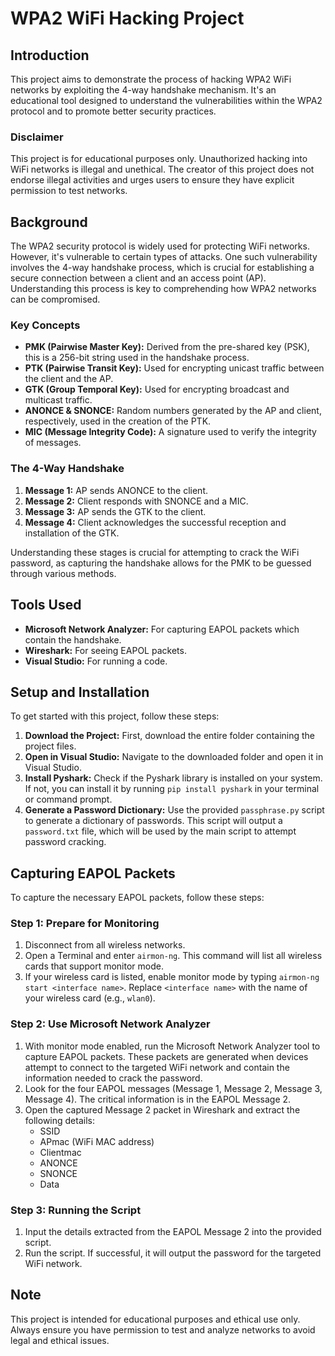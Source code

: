 # WPA2 WiFi Hacking Project

## Introduction
This project aims to demonstrate the process of hacking WPA2 WiFi networks by exploiting the 4-way handshake mechanism. It's an educational tool designed to understand the vulnerabilities within the WPA2 protocol and to promote better security practices.

### Disclaimer
This project is for educational purposes only. Unauthorized hacking into WiFi networks is illegal and unethical. The creator of this project does not endorse illegal activities and urges users to ensure they have explicit permission to test networks.

## Background
The WPA2 security protocol is widely used for protecting WiFi networks. However, it's vulnerable to certain types of attacks. One such vulnerability involves the 4-way handshake process, which is crucial for establishing a secure connection between a client and an access point (AP). Understanding this process is key to comprehending how WPA2 networks can be compromised.

### Key Concepts
- **PMK (Pairwise Master Key):** Derived from the pre-shared key (PSK), this is a 256-bit string used in the handshake process.
- **PTK (Pairwise Transit Key):** Used for encrypting unicast traffic between the client and the AP.
- **GTK (Group Temporal Key):** Used for encrypting broadcast and multicast traffic.
- **ANONCE & SNONCE:** Random numbers generated by the AP and client, respectively, used in the creation of the PTK.
- **MIC (Message Integrity Code):** A signature used to verify the integrity of messages.

### The 4-Way Handshake
1. **Message 1:** AP sends ANONCE to the client.
2. **Message 2:** Client responds with SNONCE and a MIC.
3. **Message 3:** AP sends the GTK to the client.
4. **Message 4:** Client acknowledges the successful reception and installation of the GTK.

Understanding these stages is crucial for attempting to crack the WiFi password, as capturing the handshake allows for the PMK to be guessed through various methods.

## Tools Used
- **Microsoft Network Analyzer:** For capturing EAPOL packets which contain the handshake.
- **Wireshark:** For seeing EAPOL packets.
- **Visual Studio:** For running a code.

## Setup and Installation
To get started with this project, follow these steps:

1. **Download the Project:** First, download the entire folder containing the project files.
2. **Open in Visual Studio:** Navigate to the downloaded folder and open it in Visual Studio.
3. **Install Pyshark:** Check if the Pyshark library is installed on your system. If not, you can install it by running `pip install pyshark` in your terminal or command prompt.
4. **Generate a Password Dictionary:** Use the provided `passphrase.py` script to generate a dictionary of passwords. This script will output a `password.txt` file, which will be used by the main script to attempt password cracking.

## Capturing EAPOL Packets
To capture the necessary EAPOL packets, follow these steps:

### Step 1: Prepare for Monitoring
1. Disconnect from all wireless networks.
2. Open a Terminal and enter `airmon-ng`. This command will list all wireless cards that support monitor mode.
3. If your wireless card is listed, enable monitor mode by typing `airmon-ng start <interface name>`. Replace `<interface name>` with the name of your wireless card (e.g., `wlan0`).

### Step 2: Use Microsoft Network Analyzer
1. With monitor mode enabled, run the Microsoft Network Analyzer tool to capture EAPOL packets. These packets are generated when devices attempt to connect to the targeted WiFi network and contain the information needed to crack the password.
2. Look for the four EAPOL messages (Message 1, Message 2, Message 3, Message 4). The critical information is in the EAPOL Message 2.
3. Open the captured Message 2 packet in Wireshark and extract the following details:
   - SSID
   - APmac (WiFi MAC address)
   - Clientmac
   - ANONCE
   - SNONCE
   - Data

### Step 3: Running the Script
1. Input the details extracted from the EAPOL Message 2 into the provided script.
2. Run the script. If successful, it will output the password for the targeted WiFi network.

## Note
This project is intended for educational purposes and ethical use only. Always ensure you have permission to test and analyze networks to avoid legal and ethical issues.

